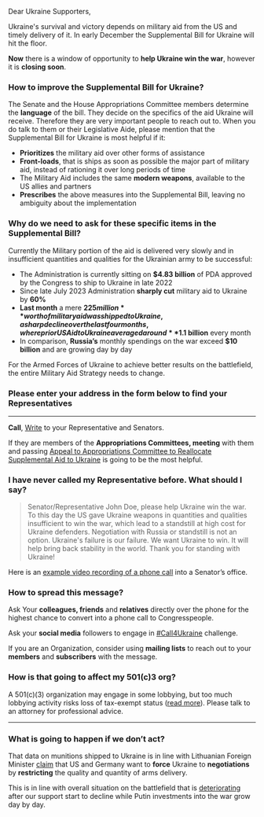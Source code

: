 ﻿Dear Ukraine Supporters,

Ukraine's survival and victory depends on military aid from the US and timely delivery of it. In early December the Supplemental Bill for Ukraine will hit the floor.

**Now** there is a window of opportunity to **help Ukraine win the war**, however it is **closing soon**.

### How to improve the Supplemental Bill for Ukraine?

The Senate and the House Appropriations Committee members determine the **language** of the bill. They decide on the specifics of the aid Ukraine will receive. Therefore they are very important people to reach out to.  When you do talk to them or their Legislative Aide, please mention that the Supplemental Bill for Ukraine is most helpful if it:

- **Prioritizes** the military aid over other forms of assistance
- **Front-loads**, that is ships as soon as possible the major part of military aid, instead of rationing it over long periods of time
- The Military Aid includes the same **modern weapons**, available to the US allies and partners
- **Prescribes** the above measures into the  Supplemental Bill, leaving no ambiguity about the implementation

### Why do we need to ask for these specific items in the Supplemental Bill?

Currently the Military portion of the aid is delivered very slowly and in insufficient quantities and qualities for the Ukrainian army to be successful:

- The Administration is currently sitting on **$4.83 billion** of PDA approved by the Congress to ship to Ukraine in late 2022
- Since late July 2023 Administration **sharply cut** military aid to Ukraine by **60%**
- **Last month** a mere **$225 million** worth of military aid was shipped to Ukraine, a sharp decline over the last four months, where prior US Aid to Ukraine averaged around **$1.1 billion** every month
- In comparison, **Russia’s** monthly spendings on the war exceed **$10 billion** and are growing day by day

For the Armed Forces of Ukraine to achieve better results on the battlefield, the entire Military Aid Strategy needs to change.

### Please enter your address in the form below to find your Representatives

---------------------------------------

**Call**, [Write](/en/letter) to your Representative and Senators.

If they are members of the **Appropriations Committees, meeting** with them and passing [Appeal to Appropriations Committee
to Reallocate Supplemental Aid to Ukraine](https://docs.google.com/document/d/1yCsUVWx4M1KhCC9e-VowZ3ldAw6UQszsx1w2BVgyrKQ/edit#heading=h.lq3n5881x5yi) is going to be the most helpful.

### I have never called my Representative before. What should I say?

> Senator/Representative John Doe,
> please help Ukraine win the war. To this day the US gave Ukraine weapons in quantities and qualities insufficient to win the war, which lead to a standstill at high cost for Ukraine defenders. Negotiation with Russia or standstill is not an option. Ukraine's failure is our failure. We want Ukraine to win. It will help bring back stability in the world.
> Thank you for standing with Ukraine!

Here is an [example video recording of a phone call](https://youtu.be/yB1sBIuUAuU) into a Senator’s office.

### How to spread this message?

Ask Your **colleagues, friends** and **relatives** directly over the phone for the highest chance to convert into a phone call to Congresspeople.

Ask your **social media** followers to engage in [#Call4Ukraine](https://twitter.com/search?q=%23Call4Ukraine) challenge.

If you are an Organization, consider using **mailing lists** to reach out to your **members** and **subscribers** with the message.

### How is that going to affect my 501(c)3 org?
A 501(c)(3) organization may engage in some lobbying, but too much lobbying activity risks loss of tax-exempt status ([read more](https://www.irs.gov/charities-non-profits/lobbying)). Please talk to an attorney for professional advice.

---------------------------------------

### What is going to happen if we don’t act?
That data on munitions shipped to Ukraine is in line with Lithuanian Foreign Minister [claim](https://www.bloomberg.com/news/articles/2023-11-23/ukraine-risks-being-forced-into-talks-baltic-diplomat-says?embedded-checkout=true) that US and Germany want to **force** Ukraine to **negotiations** by **restricting** the quality and quantity of arms delivery.

This is in line with overall situation on the battlefield that is [deteriorating](https://www.economist.com/leaders/2023/11/30/putin-seems-to-be-winning-the-war-in-ukraine-for-now) after our support start to decline while Putin investments into the war grow day by day.
